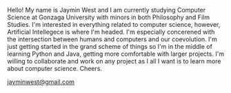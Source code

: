 Hello! My name is Jaymin West and I am currently studying Computer Science at Gonzaga University with minors in both Philosophy and Film Studies. I'm interested in
everything related to computer science, however, Artificial Intellegece is where I'm headed. I'm especially concerened with the intersection between humans and computers and
our coevolution. I'm just getting started in the grand scheme of things so I'm in the middle of learning Python and Java, getting more comfortable with larger projects. I'm
willing to collaborate and work on any project as I all I want is to learn more about computer science. Cheers. 

jayminwest@gmail.com
